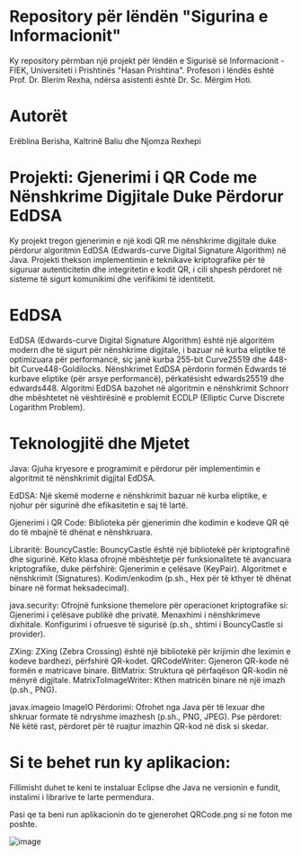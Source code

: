 # Repository për lëndën "Sigurina e Informacionit"  

Ky repository përmban një projekt për lëndën e Sigurisë së Informacionit - FIEK, Universiteti i Prishtinës "Hasan Prishtina". Profesori i lëndës është Prof. Dr. Blerim Rexha, ndërsa asistenti është Dr. Sc. Mërgim Hoti.

# Autorët
Erëblina Berisha, 
Kaltrinë Baliu dhe
Njomza Rexhepi

# Projekti: Gjenerimi i QR Code me Nënshkrime Digjitale Duke Përdorur EdDSA

Ky projekt tregon gjenerimin e një kodi QR me nënshkrime digjitale duke përdorur algoritmin EdDSA (Edwards-curve Digital Signature Algorithm) në Java. Projekti thekson implementimin e teknikave kriptografike për të siguruar autenticitetin dhe integritetin e kodit QR, i cili shpesh përdoret në sisteme të sigurt komunikimi dhe verifikimi të identitetit.

# EdDSA

EdDSA (Edwards-curve Digital Signature Algorithm) është një algoritëm modern dhe të sigurt për nënshkrime digjitale, i bazuar në kurba eliptike të optimizuara për performancë, siç janë kurba 255-bit Curve25519 dhe 448-bit Curve448-Goldilocks. Nënshkrimet EdDSA përdorin formën Edwards të kurbave eliptike (për arsye performancë), përkatësisht edwards25519 dhe edwards448. Algoritmi EdDSA bazohet në algoritmin e nënshkrimit Schnorr dhe mbështetet në vështirësinë e problemit ECDLP (Elliptic Curve Discrete Logarithm Problem).



# Teknologjitë dhe Mjetet
Java: Gjuha kryesore e programimit e përdorur për implementimin e algoritmit të nënshkrimit digjital EdDSA.

EdDSA: Një skemë moderne e nënshkrimit bazuar në kurba eliptike, e njohur për sigurinë dhe efikasitetin e saj të lartë.

Gjenerimi i QR Code: Biblioteka për gjenerimin dhe kodimin e kodeve QR që do të mbajnë të dhënat e nënshkruara.


Libraritë: 
BouncyCastle:
BouncyCastle është një bibliotekë për kriptografinë dhe sigurinë. Këto klasa ofrojnë mbështetje për funksionalitete të avancuara kriptografike, duke përfshirë:
Gjenerimin e çelësave (KeyPair).
Algoritmet e nënshkrimit (Signatures).
Kodim/enkodim (p.sh., Hex për të kthyer të dhënat binare në format heksadecimal).

java.security:
Ofrojnë funksione themelore për operacionet kriptografike si:
Gjenerimi i çelësave publikë dhe privatë.
Menaxhimi i nënshkrimeve dixhitale.
Konfigurimi i ofruesve të sigurisë (p.sh., shtimi i BouncyCastle si provider).

ZXing:
ZXing (Zebra Crossing) është një bibliotekë për krijimin dhe leximin e kodeve bardhezi, përfshirë QR-kodet.
QRCodeWriter: Gjeneron QR-kode në formën e matricave binare.
BitMatrix: Struktura që përfaqëson QR-kodin në mënyrë digjitale.
MatrixToImageWriter: Kthen matricën binare në një imazh (p.sh., PNG).


javax.imageio
ImageIO
Përdorimi: Ofrohet nga Java për të lexuar dhe shkruar formate të ndryshme imazhesh (p.sh., PNG, JPEG).
Pse përdoret: Në këtë rast, përdoret për të ruajtur imazhin QR-kod në disk si skedar.

# Si te behet run ky aplikacion:
Fillimisht duhet te keni te instaluar Eclipse dhe Java ne versionin e fundit, instalimi i librarive te larte permendura.

Pasi qe ta beni run aplikacionin do te gjenerohet  QRCode.png si ne foton me poshte.

![image](https://github.com/user-attachments/assets/a36bc2f2-151e-4778-b717-22cc5ee18d39)
